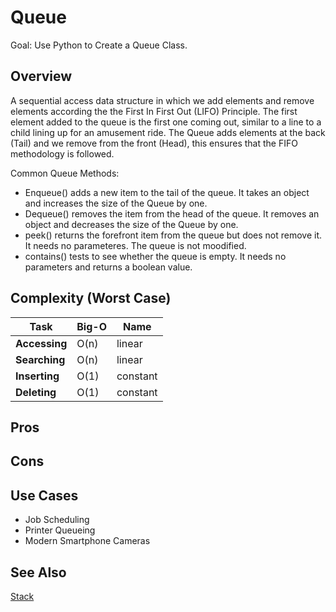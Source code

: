 # Queue

Goal: Use Python to Create a Queue Class. 

## Overview

A sequential access data structure in which we add elements and remove elements according the the First In First Out (LIFO) Principle. The first element added to the queue is the first one coming out, similar to a line to a child lining up for an amusement ride. The Queue adds elements at the back (Tail) and we remove from the front (Head), this ensures that the FIFO methodology is followed. 

Common Queue Methods: 

- Enqueue() adds a new item to the tail of the queue. It takes an object and increases the size of the Queue by one.
- Dequeue() removes the item from the head of the queue. It removes an object and decreases the size of the Queue by one.
- peek() returns the forefront item from the queue but does not remove it. It needs no parameteres. The queue is not moodified.
- contains() tests to see whether the queue is empty. It needs no parameters and returns a boolean value.

## Complexity (Worst Case)

Task  | Big-O | Name |
------| ----- | ----- |
**Accessing** | O(n) | linear | 
**Searching** | O(n) | linear |  
**Inserting** | O(1) | constant |
**Deleting**  | O(1) | constant |

## Pros 

## Cons

## Use Cases
- Job Scheduling
- Printer Queueing
- Modern Smartphone Cameras 

## See Also

[Stack](https://en.wikipedia.org/wiki/Queue_(abstract_data_type))

